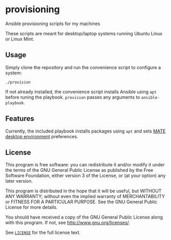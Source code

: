 # provisioning

Ansible provisioning scripts for my machines

These scripts are meant for desktop/laptop systems running Ubuntu Linux or
Linux Mint.

## Usage

Simply clone the repository and run the convenience script to configure a
system:

```shell
./provision
```

If not already installed, the convenience script installs Ansible using `apt`
before runing the playbook. `provision` passes any arguments to
`ansible-playbook`.

## Features

Currently, the included playbook installs packages using `apt` and sets [MATE
desktop environment](http://mate-desktop.com/) preferences.

## License

This program is free software: you can redistribute it and/or modify
it under the terms of the GNU General Public License as published by
the Free Software Foundation, either version 3 of the License, or
(at your option) any later version.

This program is distributed in the hope that it will be useful,
but WITHOUT ANY WARRANTY; without even the implied warranty of
MERCHANTABILITY or FITNESS FOR A PARTICULAR PURPOSE.  See the
GNU General Public License for more details.

You should have received a copy of the GNU General Public License
along with this program.  If not, see <http://www.gnu.org/licenses/>.

See [`LICENSE`](/LICENSE) for the full license text.
